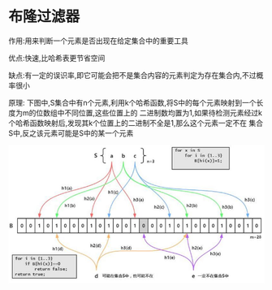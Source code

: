 # 布隆过滤器

作用:用来判断一个元素是否出现在给定集合中的重要工具

优点:快速,比哈希表更节省空间

缺点:有一定的误识率,即它可能会把不是集合内容的元素判定为存在集合内,不过概率很小

原理:
下图中,S集合中有n个元素,利用k个哈希函数,将S中的每个元素映射到一个长度为m的位数组中不同位置,这些位置上的
二进制数均置为1,如果待检测元素经过k个哈希函数映射后,发现其k个位置上的二进制不全是1,那么这个元素一定不在
集合S中,反之该元素可能是S中的某一个元素

![image](https://github.com/williamzhang11/fastAlgorithm/blob/master/src/main/java/com/xiu/fastAlgorithm/image/bloomfilter.jpg)


